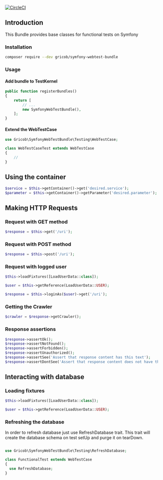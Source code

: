 [![CircleCI](https://circleci.com/gh/gricob/symfony-webtest-bundle.svg?style=svg)](https://circleci.com/gh/gricob/symfony-webtest-bundle)

## Introduction

This Bundle provides base classes for functional tests on Symfony

### Installation

```bash
composer require --dev gricob/symfony-webtest-bundle
```


### Usage

#### Add bundle to TestKernel

```php
public function registerBundles()
{
    return [
        // ...
        new SymfonyWebTestBundle(),
    ];
}
```

#### Extend the WebTestCase

```php
use Gricob\SymfonyWebTestBundle\Testing\WebTestCase;

class WebTestCaseTest extends WebTestCase
{
    //
}
```


## Using the container

```php
$service = $this->getContainer()->get('desired.service');
$parameter = $this->getContainer()->getParameter('desired.parameter');
```

## Making HTTP Requests

### Request with GET method

```php
$response = $this->get('/uri');
```

### Request with POST method

```php
$response = $this->post('/uri');
```

### Request with logged user

```php
$this->loadFixtures([LoadUserData::class]);

$user = $this->getReference(LoadUserData::USER);

$response = $this->loginAs($user)->get('/uri');

```

### Getting the Crawler
```php
$crawler = $response->getCrawler();
```

### Response assertions

```php
$response->assertOk();
$response->assertNotFound();
$response->assertForbidden();
$response->assertUnauthorized();
$response->assertSee('Assert that response content has this text');
$response->assertDontSee('Assert that response content does not have this text');
```

## Interacting with database

### Loading fixtures

```php
$this->loadFixtures([LoadUserData::class]);

$user = $this->getReference(LoadUserData::USER);
```

### Refreshing the database

In order to refresh database just use RefreshDatabase trait. 
This trait will create the database schema on test setUp and purge it on tearDown.

```php

use Gricob\SymfonyWebTestBundle\Testing\RefreshDatabase;

class FunctionalTest extends WebTestCase
{
  use RefreshDatabase;
}
```